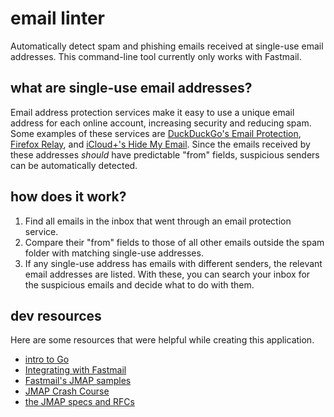 # email linter

Automatically detect spam and phishing emails received at single-use email addresses. This command-line tool currently only works with Fastmail.

## what are single-use email addresses?

Email address protection services make it easy to use a unique email address for each online account, increasing security and reducing spam. Some examples of these services are [DuckDuckGo's Email Protection](https://duckduckgo.com/email), [Firefox Relay](https://relay.firefox.com/), and [iCloud+'s Hide My Email](https://support.apple.com/en-us/105078). Since the emails received by these addresses _should_ have predictable "from" fields, suspicious senders can be automatically detected.

## how does it work?

1. Find all emails in the inbox that went through an email protection service.
2. Compare their "from" fields to those of all other emails outside the spam folder with matching single-use addresses.
3. If any single-use address has emails with different senders, the relevant email addresses are listed. With these, you can search your inbox for the suspicious emails and decide what to do with them.

## dev resources

Here are some resources that were helpful while creating this application.

* [intro to Go](https://wheelercj.github.io/notes/pages/20221122173910.html)
* [Integrating with Fastmail](https://www.fastmail.com/for-developers/integrating-with-fastmail/)
* [Fastmail's JMAP samples](https://github.com/fastmail/JMAP-Samples/tree/main)
* [JMAP Crash Course](https://jmap.io/crash-course.html)
* [the JMAP specs and RFCs](https://jmap.io/spec.html)
